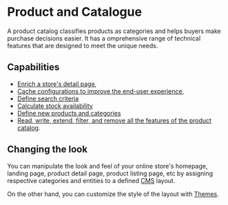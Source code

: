 # Product and Catalogue

A product catalog classifies products as categories and helps buyers make purchase decisions easier. It has a omprehensive range of technical features that are designed to meet the unique needs.

## Capabilities

* [Enrich a store's detail page](/docs/guides/plugins/apps/app-scripts/data-loading),
* [Cache configurations to improve the end-user experience](/docs/guides/plugins/apps/app-scripts/custom-endpoints#caching),
* [Define search criteria](/docs/guides/plugins/apps/app-scripts/data-loading#search-criteria)
* [Calculate stock availability](/docs/resources/references/adr/inventory/2022-03-25-available-stock)
* [Define new products and categories](/docs/guides/plugins/apps/app-scripts/data-loading#adding-data-to-the-page-object)
* [Read, write, extend, filter, and remove all the features of the product catalog](/docs/guides/plugins/plugins/framework/data-handling).

## Changing the look

You can manipulate the look and feel of your online store's homepage, landing page, product detail page, product listing page, etc by assigning respective categories and entities to a defined [CMS](/docs/guides/plugins/apps/content/cms/add-custom-cms-blocks) layout.

On the other hand, you can customize the style of the layout with [Themes](/docs/guides/plugins/apps/storefront/apps-as-themes).
